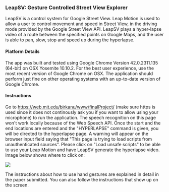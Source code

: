<h3> LeapSV: Gesture Controlled Street View Explorer </h3>

LeapSV is a control system for Google Street View. Leap Motion is used to allow a user to control movement and speed in Street View, in the driving mode provided by the Google Street View API. LeapSV plays a hyper-lapse video of a route between the specified points on Google Maps, and the user is able to pan, slow, stop and speed up during the hyperlapse. 

<h4> Platform Details </h4>

The app was built and tested using Google Chrome Version 42.0.2311.135 (64-bit) on OSX Yosemite 10.10.2. For the best user experience, use the most recent version of Google Chrome on OSX. The application should perform just fine on other operating systems with an up-to-date version of Google Chrome.

<h4> Instructions </h4>

Go to https://web.mit.edu/birkanu/www/finalProject/ (make sure https is used since it does not continously ask you if you want to allow using your microphone) to run the application. The speech recognition on this page won't work locally because of the Web Speech API. Once the start and the end locations are entered and the "HYPERLAPSE" command is given, you will be directed to the hyperlapse page. A warning will appear on the browser input field saying that "This page is trying to load scripts from unauthenticated sources". Please click on "Load unsafe scripts" to be able to use your Leap Motion and have LeapSV generate the hyperlapse video. Image below shows where to click on:  

![](https://github.com/birkanu/6.835-FinalProject/tree/master/img/load_unsafe.png)

The instructions about how to use hand gestures are explained in detail in the paper submitted. You can also follow the instructions that show up on the screen. 
